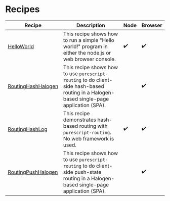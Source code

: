 # Recipes

| Recipe | Description | Node | Browser |
| - | - | - | - |
| [HelloWorld](recipes/HelloWorld) | This recipe shows how to run a simple "Hello world!" program in either the node.js or web browser console. | :heavy_check_mark: | :heavy_check_mark: |
| [RoutingHashHalogen](recipes/RoutingHashHalogen) | This recipe shows how to use `purescript-routing` to do client-side hash-based routing in a Halogen-based single-page application (SPA). |   | :heavy_check_mark: |
| [RoutingHashLog](recipes/RoutingHashLog) | This recipe demonstrates hash-based routing with `purescript-routing`. No web framework is used. | :heavy_check_mark: | :heavy_check_mark: |
| [RoutingPushHalogen](recipes/RoutingPushHalogen) | This recipe shows how to use `purescript-routing` to do client-side push-state routing in a Halogen-based single-page application (SPA). |   | :heavy_check_mark: |
